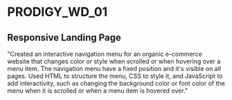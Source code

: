# PRODIGY_WD_01

## Responsive Landing Page

"Created an interactive navigation menu for an organic e-commerce website that changes color or style when scrolled or when hovering over a menu item. The navigation menu have a fixed position and it's visible on all pages. Used HTML to structure the menu, CSS to style it, and JavaScript to add interactivity, such as changing the background color or font color of the menu when it is scrolled or when a menu item is hovered over."
